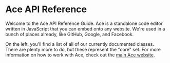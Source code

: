 # Ace API Reference

Welcome to the Ace API Reference Guide. Ace is a standalone code editor written in JavaScript that you can embed onto any website. We're used in a bunch of places already, like GitHub, Google, and Facebook.

On the left, you'll find a list of all of our currently documented classes. There are plenty more to do, but these represent the "core" set. For more information on how to work with Ace, check out the [main Ace website](http://ace.ajax.org).